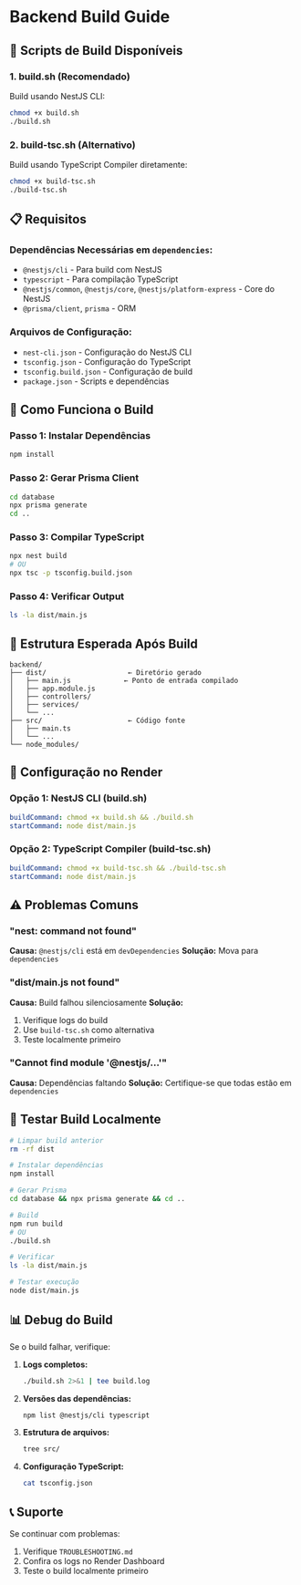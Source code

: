 # Backend Build Guide

## 🔨 Scripts de Build Disponíveis

### 1. build.sh (Recomendado)
Build usando NestJS CLI:
```bash
chmod +x build.sh
./build.sh
```

### 2. build-tsc.sh (Alternativo)
Build usando TypeScript Compiler diretamente:
```bash
chmod +x build-tsc.sh
./build-tsc.sh
```

## 📋 Requisitos

### Dependências Necessárias em `dependencies`:
- `@nestjs/cli` - Para build com NestJS
- `typescript` - Para compilação TypeScript
- `@nestjs/common`, `@nestjs/core`, `@nestjs/platform-express` - Core do NestJS
- `@prisma/client`, `prisma` - ORM

### Arquivos de Configuração:
- `nest-cli.json` - Configuração do NestJS CLI
- `tsconfig.json` - Configuração do TypeScript
- `tsconfig.build.json` - Configuração de build
- `package.json` - Scripts e dependências

## 🚀 Como Funciona o Build

### Passo 1: Instalar Dependências
```bash
npm install
```

### Passo 2: Gerar Prisma Client
```bash
cd database
npx prisma generate
cd ..
```

### Passo 3: Compilar TypeScript
```bash
npx nest build
# OU
npx tsc -p tsconfig.build.json
```

### Passo 4: Verificar Output
```bash
ls -la dist/main.js
```

## 📁 Estrutura Esperada Após Build

```
backend/
├── dist/                    ← Diretório gerado
│   ├── main.js             ← Ponto de entrada compilado
│   ├── app.module.js
│   ├── controllers/
│   ├── services/
│   └── ...
├── src/                     ← Código fonte
│   ├── main.ts
│   └── ...
└── node_modules/
```

## 🔧 Configuração no Render

### Opção 1: NestJS CLI (build.sh)
```yaml
buildCommand: chmod +x build.sh && ./build.sh
startCommand: node dist/main.js
```

### Opção 2: TypeScript Compiler (build-tsc.sh)
```yaml
buildCommand: chmod +x build-tsc.sh && ./build-tsc.sh
startCommand: node dist/main.js
```

## ⚠️ Problemas Comuns

### "nest: command not found"
**Causa:** `@nestjs/cli` está em `devDependencies`
**Solução:** Mova para `dependencies`

### "dist/main.js not found"
**Causa:** Build falhou silenciosamente
**Solução:** 
1. Verifique logs do build
2. Use `build-tsc.sh` como alternativa
3. Teste localmente primeiro

### "Cannot find module '@nestjs/...'"
**Causa:** Dependências faltando
**Solução:** Certifique-se que todas estão em `dependencies`

## 🧪 Testar Build Localmente

```bash
# Limpar build anterior
rm -rf dist

# Instalar dependências
npm install

# Gerar Prisma
cd database && npx prisma generate && cd ..

# Build
npm run build
# OU
./build.sh

# Verificar
ls -la dist/main.js

# Testar execução
node dist/main.js
```

## 📊 Debug do Build

Se o build falhar, verifique:

1. **Logs completos:**
   ```bash
   ./build.sh 2>&1 | tee build.log
   ```

2. **Versões das dependências:**
   ```bash
   npm list @nestjs/cli typescript
   ```

3. **Estrutura de arquivos:**
   ```bash
   tree src/
   ```

4. **Configuração TypeScript:**
   ```bash
   cat tsconfig.json
   ```

## 📞 Suporte

Se continuar com problemas:
1. Verifique `TROUBLESHOOTING.md`
2. Confira os logs no Render Dashboard
3. Teste o build localmente primeiro
